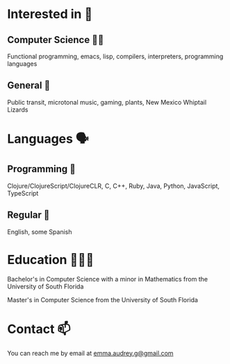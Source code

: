 # Interested in 🌱
## Computer Science 👩‍💻
Functional programming, emacs, lisp, compilers, interpreters, programming languages

## General 🐖
Public transit, microtonal music, gaming, plants, New Mexico Whiptail Lizards
# Languages 🗣️
## Programming 🤖
Clojure/ClojureScript/ClojureCLR, C, C++, Ruby, Java, Python, JavaScript, TypeScript

## Regular 💬
English, some Spanish

# Education 👩🏻‍🎓
Bachelor's in Computer Science with a minor in Mathematics from the University of South Florida

Master's in Computer Science from the University of South Florida

# Contact 📫
You can reach me by email at emma.audrey.g@gmail.com
<!--
**E-A-Griffin/E-A-Griffin** is a ✨ _special_ ✨ repository because its `README.md` (this file) appears on your GitHub profile.

Here are some ideas to get you started:

- 🔭 I’m currently working on ...
- 🌱 I’m currently learning ...
- 👯 I’m looking to collaborate on ...
- 🤔 I’m looking for help with ...
- 💬 Ask me about ...
- 📫 How to reach me: ...
- 😄 Pronouns: ...
- ⚡ Fun fact: ...
-->
